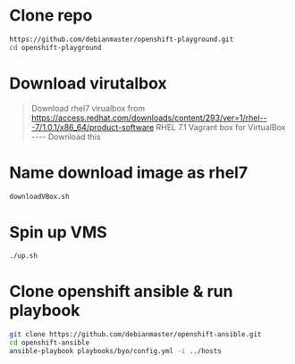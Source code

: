 # Clone repo  
```sh
https://github.com/debianmaster/openshift-playground.git
cd openshift-playground
```




# Download virutalbox
> Download rhel7 virualbox from https://access.redhat.com/downloads/content/293/ver=1/rhel---7/1.0.1/x86_64/product-software
> RHEL 7.1 Vagrant box for VirtualBox  ---- Download this 

 
# Name download image as rhel7 
```sh
downloadVBox.sh
```

# Spin up VMS
```sh
./up.sh
```

# Clone openshift ansible & run playbook

```sh
git clone https://github.com/debianmaster/openshift-ansible.git
cd openshift-ansible
ansible-playbook playbooks/byo/config.yml -i ../hosts
```







